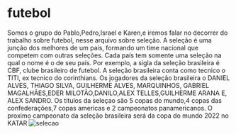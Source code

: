 # futebol
Somos o grupo do Pablo,Pedro,Israel e Karen,e iremos falar no decorrer do trabalho sobre futebol, nesse arquivo sobre seleção.
A seleção é uma junção dos melhores de um país, formando um time nacional que competem com outras seleções. Cada país tem somente uma seleção na qual o nome é o de seu país.
Por exemplo, a sigla da seleção brasileira é CBF, clube brasileiro de futebol. A seleção brasileira conta como tecnico o TITI, ex tecnico do corinthians. Os jogadores da seleção brasileira o DANIEL ALVES, THIAGO SILVA, GUILHERME ALVES, MARQUINHOS, GABRIEL MAGALHÃES,EDER MILOTÃO,DANILO,ALEX TELLES,GUILHERME ARANA E, ALEX SANDRO.
Os titulos da seleçao são 5 copas do mundo,4 copas das confederações,7 copas americas e 2 campeonatos panamericanos. O proximo campeonato da seleção brasileira será da copa do mundo 2022 no KATAR
![selecao](https://img.r7.com/images/neymar-08052019093622488?dimensions=660x360&&amp;&amp;&amp;&amp;&amp;&amp;&amp;&amp;&amp;&amp;&amp;&amp;resize=660x360&amp;crop=955x521+0+99&amp;&amp;&amp;&amp;&amp;&amp;&amp;&amp;&amp;&amp;&amp;&amp;resize=660x360&amp;crop=955x521+0+99)
